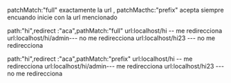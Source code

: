 patchMatch:"full"  exactamente la url ,
patchMacthc:"prefix"  acepta siempre encuando inicie con la url mencionado


path:"hi",redirect :"aca",pathMatch:"full"         url:localhost/hi -- me redirecciona
																			url:localhost/hi/admin--- no me redirecciona
																			url:localhost/hi23 --- no me redirecciona
																			
path:"hi",redirect :"aca",pathMatch:"prefix"         url:localhost/hi -- me redirecciona
																			url:localhost/hi/admin--- me redirecciona
																			url:localhost/hi23 --- no me redirecciona
